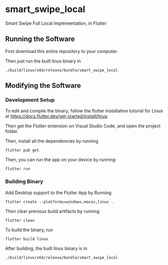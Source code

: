 # smart_swipe_local

Smart Swipe Full Local Implementation, in Flutter

## Running the Software

First download this entire repository to your computer.

Then just run the built linux binary in
```
./build/linux/x64/release/bundle/smart_swipe_local 
```

## Modifying the Software

### Development Setup

To edit and compile the binary, follow the flutter installation tutorial for Linux at https://docs.flutter.dev/get-started/install/linux

Then get the Flutter extension on Visual Studio Code, and open the project folder.

Then, install all the dependencies by running

```
flutter pub get
```

Then, you can run the app on your device by running

```
flutter run
```

### Building Binary

Add Desktop support to the Flutter App by Running

```
flutter create --platforms=windows,macos,linux .
```

Then clear previous build artifacts by running
```
flutter clean
```

To build the binary, run

```
flutter build linux
```


After building, the built linux binary is in
```
./build/linux/x64/release/bundle/smart_swipe_local 
```


